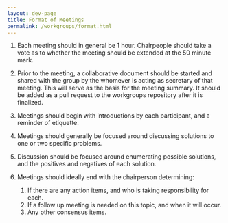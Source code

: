 ```yaml
---
layout: dev-page
title: Format of Meetings
permalink: /workgroups/format.html
---
```


1. Each meeting should in general be 1 hour.  Chairpeople should take a vote as to whether the meeting should be extended at the 50 minute mark.

2. Prior to the meeting, a collaborative document should be started and shared with the group by the whomever is acting as secretary of that meeting.  This will serve as the basis for the meeting summary.  It should be added as a pull request to the workgroups repository after it is finalized.

3. Meetings should begin with introductions by each participant, and a reminder of etiquette.

4. Meetings should generally be focused around discussing solutions to one or two specific problems.

5. Discussion should be focused around enumerating possible solutions, and the positives and negatives of each solution.

6. Meetings should ideally end with the chairperson determining:
    1. If there are any action items, and who is taking responsibility for each.
    2. If a follow up meeting is needed on this topic, and when it will occur.
    3. Any other consensus items.


